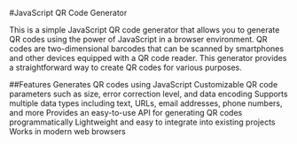 #JavaScript QR Code Generator


This is a simple JavaScript QR code generator that allows you to generate QR codes using the power of JavaScript in a browser environment. QR codes are two-dimensional barcodes that can be scanned by smartphones and other devices equipped with a QR code reader. This generator provides a straightforward way to create QR codes for various purposes.

##Features
Generates QR codes using JavaScript
Customizable QR code parameters such as size, error correction level, and data encoding
Supports multiple data types including text, URLs, email addresses, phone numbers, and more
Provides an easy-to-use API for generating QR codes programmatically
Lightweight and easy to integrate into existing projects
Works in modern web browsers
